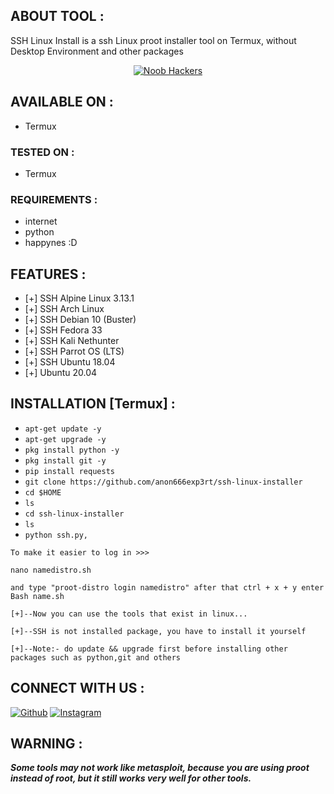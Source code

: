 ## ABOUT TOOL :

SSH Linux Install is a ssh Linux proot installer tool on Termux, without Desktop Environment and other packages

<p align="center"><a href="https://rebrand.ly/noobhacktube"><img title="Noob Hackers" src="https://f.top4top.io/p_1969ttg990.jpg"></a>
</p>

## AVAILABLE ON :

* Termux

### TESTED ON :

* Termux

### REQUIREMENTS :
* internet
* python
* happynes :D

## FEATURES :
* [+] SSH Alpine Linux 3.13.1
* [+] SSH Arch Linux
* [+] SSH Debian 10 (Buster)
* [+] SSH Fedora 33
* [+] SSH Kali Nethunter
* [+] SSH Parrot OS (LTS)
* [+] SSH Ubuntu 18.04
* [+] Ubuntu 20.04

## INSTALLATION [Termux] :

* `apt-get update -y`
* `apt-get upgrade -y`
* `pkg install python -y`
* `pkg install git -y`
* `pip install requests`
* `git clone https://github.com/anon666exp3rt/ssh-linux-installer`
* `cd $HOME`
* `ls`
* `cd ssh-linux-installer`
* `ls`
* `python ssh.py,`
```
To make it easier to log in >>>
```
```
nano namedistro.sh

```
```
and type "proot-distro login namedistro" after that ctrl + x + y enter
Bash name.sh

```
```
[+]--Now you can use the tools that exist in linux...

[+]--SSH is not installed package, you have to install it yourself

[+]--Note:- do update && upgrade first before installing other packages such as python,git and others

```

## CONNECT WITH US :

<a href="https://rebrand.ly/githubprof"><img title="Github" src="https://img.shields.io/badge/anon666exp3rt-brightgreen?style=for-the-badge&logo=github"></a>
[![Instagram](https://img.shields.io/badge/INSTAGRAM-FOLLOW-red?style=for-the-badge&logo=instagram)](https://www.instagram.com/anon666exp3rt/)

## WARNING : 
***Some tools may not work like metasploit, because you are using proot instead of root, but it still works very well for other tools.***